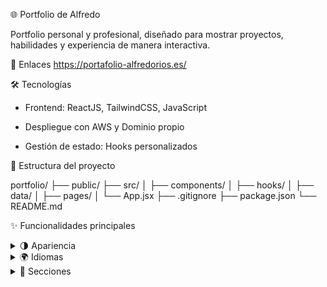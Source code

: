 🌐 Portfolio de Alfredo

Portfolio personal y profesional, diseñado para mostrar proyectos, habilidades y experiencia de manera interactiva.

🔗 Enlaces
https://portafolio-alfredorios.es/

🛠 Tecnologías

- Frontend: ReactJS, TailwindCSS, JavaScript

- Despliegue con AWS y Dominio propio

- Gestión de estado: Hooks personalizados

📐 Estructura del proyecto

portfolio/
├── public/
├── src/
│   ├── components/
│   ├── hooks/
│   ├── data/
│   ├── pages/
│   └── App.jsx
├── .gitignore
├── package.json
└── README.md

✨ Funcionalidades principales
<details> <summary>🌗 Apariencia</summary>

     - Modo oscuro🌙 / claro🌞	
     
     - Interacciones animadas al hover y clic
     
     - Diseño responsive para todos los tamaños de pantalla
     
     - Selección de idioma: Español 🇪🇸 / Inglés 🇬🇧
     
</details> <details> <summary>🌍 Idiomas</summary>

    - Selección de idioma: Español 🇪🇸 / Inglés 🇬🇧

</details> <details> <summary>📂 Secciones</summary>

    - Header: navegación fluida entre secciones
    
    - Sobre mí: información personal y CV descargable
    
    - Formación y skills: organizados en categorías (lenguajes, frameworks, bases de datos, etc.)
    
    - Proyectos: principales + secundarios con:

         Título, descripción, tecnologías usadas
         
         Retos superados y aprendizajes
         
         Imagen y enlaces a GitHub y Vercel

    - Footer: contacto y scroll-to-top

</details>



